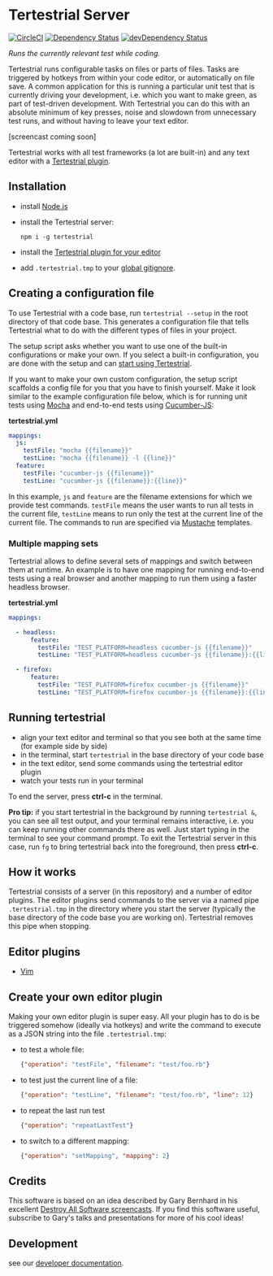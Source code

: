 # Tertestrial Server

[![CircleCI](https://circleci.com/gh/kevgo/tertestrial-server.svg?style=shield)](https://circleci.com/gh/kevgo/tertestrial-server)
[![Dependency Status](https://david-dm.org/kevgo/tertestrial-server.svg)](https://david-dm.org/kevgo/tertestrial-server)
[![devDependency Status](https://david-dm.org/kevgo/tertestrial-server/dev-status.svg)](https://david-dm.org/kevgo/tertestrial-server#info=devDependencies)

_Runs the currently relevant test while coding._

Tertestrial runs configurable tasks on files or parts of files.
Tasks are triggered by hotkeys from within your code editor,
or automatically on file save.
A common application for this is
running a particular unit test that is currently driving your development,
i.e. which you want to make green,
as part of test-driven development.
With Tertestrial you can do this with an absolute minimum of key presses,
noise and slowdown from unnecessary test runs,
and without having to leave your text editor.

[screencast coming soon]

Tertestrial works with all test frameworks (a lot are built-in)
and any text editor with a [Tertestrial plugin](#editor-plugins).


## Installation

* install [Node.js](https://nodejs.org/en)

* install the Tertestrial server:

  ```
  npm i -g tertestrial
  ```

* install the [Tertestrial plugin for your editor](#editor-plugins)

* add `.tertestrial.tmp` to your
  [global gitignore](https://help.github.com/articles/ignoring-files/#create-a-global-gitignore).


## Creating a configuration file

To use Tertestrial with a code base,
run `tertestrial --setup` in the root directory of that code base.
This generates a configuration file
that tells Tertestrial
what to do with the different types of files in your project.

The setup script asks whether you want to use one of the built-in configurations
or make your own.
If you select a built-in configuration,
you are done with the setup and can [start using Tertestrial](#running-tertestrial).

If you want to make your own custom configuration,
the setup script scaffolds a config file for you that you have to finish yourself.
Make it look similar to the example configuration file below,
which is for running unit tests using [Mocha](https://mochajs.org)
and end-to-end tests using [Cucumber-JS](https://github.com/cucumber/cucumber-js):

__tertestrial.yml__
```yml
mappings:
  js:
    testFile: "mocha {{filename}}"
    testLine: "mocha {{filename}} -l {{line}}"
  feature:
    testFile: "cucumber-js {{filename}}"
    testLine: "cucumber-js {{filename}}:{{line}}"
```

In this example,
`js` and `feature` are the filename extensions for which we provide test commands.
`testFile` means the user wants to run all tests in the current file,
`testLine` means to run only the test at the current line of the current file.
The commands to run are specified via
<a href="https://en.wikipedia.org/wiki/Mustache_(template_system)#Examples)">Mustache</a> templates.


### Multiple mapping sets

Tertestrial allows to define several sets of mappings
and switch between them at runtime.
An example is to have one mapping for running end-to-end tests using a real browser
and another mapping to run them using a faster headless browser.

__tertestrial.yml__

```yml
mappings:

  - headless:
      feature:
        testFile: "TEST_PLATFORM=headless cucumber-js {{filename}}"
        testLine: "TEST_PLATFORM=headless cucumber-js {{filename}}:{{line}}"

  - firefox:
      feature:
        testFile: "TEST_PLATFORM=firefox cucumber-js {{filename}}"
        testLine: "TEST_PLATFORM=firefox cucumber-js {{filename}}:{{line}}"
```


## Running tertestrial

* align your text editor and terminal so that you see both at the same time
  (for example side by side)
* in the terminal, start `tertestrial` in the base directory of your code base
* in the text editor, send some commands using the tertestrial editor plugin
* watch your tests run in your terminal

To end the server, press __ctrl-c__ in the terminal.

__Pro tip:__ if you start tertestrial in the background by running `tertestrial &`,
you can see all test output,
and your terminal remains interactive,
i.e. you can keep running other commands there as well.
Just start typing in the terminal to see your command prompt.
To exit the Tertestrial server in this case,
run `fg` to bring tertestrial back into the foreground,
then press __ctrl-c__.


## How it works

Tertestrial consists of a server (in this repository)
and a number of editor plugins.
The editor plugins send commands to the server
via a named pipe `.tertestrial.tmp` in the directory where you start the server
(typically the base directory of the code base you are working on).
Tertestrial removes this pipe when stopping.


## Editor plugins

* [Vim](https://github.com/kevgo/tertestrial-vim)


## Create your own editor plugin

Making your own editor plugin is super easy.
All your plugin has to do is be triggered somehow (ideally via hotkeys)
and write the command to execute as a JSON string into the file `.tertestrial.tmp`:

* to test a whole file:

  ```json
  {"operation": "testFile", "filename": "test/foo.rb"}
  ```

* to test just the current line of a file:

  ```json
  {"operation": "testLine", "filename": "test/foo.rb", "line": 12}
  ```

* to repeat the last run test

  ```json
  {"operation": "repeatLastTest"}
  ```

* to switch to a different mapping:

  ```json
  {"operation": "setMapping", "mapping": 2}
  ```


## Credits

This software is based on an idea described by Gary Bernhard in his excellent
[Destroy All Software screencasts](https://www.destroyallsoftware.com/screencasts/catalog/running-tests-asynchronously).
If you find this software useful,
subscribe to Gary's talks and presentations
for more of his cool ideas!


## Development

see our [developer documentation](CONTRIBUTING.md).
